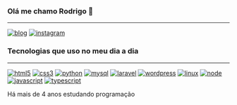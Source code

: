 ### Olá me chamo Rodrigo 👋 
***

[![blog](https://img.shields.io/badge/LinkedIn-0077B5?style=for-the-badge&logo=linkedin&logoColor=white)](https://www.linkedin.com/in/hurtadorodrigo/)
[![instagram](https://img.shields.io/badge/Instagram-E4405F?style=for-the-badge&logo=instagram&logoColor=white)](https://www.instagram.com/rodrigohurtado10/)



### Tecnologias que uso no meu dia a dia
___

[![html5](https://img.shields.io/badge/HTML5-E34F26?style=for-the-badge&logo=html5&logoColor=white)]()
[![css3](https://img.shields.io/badge/CSS3-1572B6?style=for-the-badge&logo=css3&logoColor=white)]()
[![python](https://img.shields.io/badge/Python-14354C?style=for-the-badge&logo=python&logoColor=white)]()
[![mysql](https://img.shields.io/badge/MySQL-005C84?style=for-the-badge&logo=mysql&logoColor=white)]()
[![laravel](https://img.shields.io/badge/Laravel-FF2D20?style=for-the-badge&logo=laravel&logoColor=white)]()
[![wordpress](https://img.shields.io/badge/Wordpress-21759B?style=for-the-badge&logo=wordpress&logoColor=white)]()
[![linux](https://img.shields.io/badge/Linux-FCC624?style=for-the-badge&logo=linux&logoColor=black)]()
[![node](https://img.shields.io/badge/Node.js-43853D?style=for-the-badge&logo=node.js&logoColor=white)]()
[![javascript](https://img.shields.io/badge/JavaScript-F7DF1E?style=for-the-badge&logo=javascript&logoColor=black)]()
[![typescript](https://img.shields.io/badge/TypeScript-007ACC?style=for-the-badge&logo=typescript&logoColor=white)]()

Há mais de 4 anos estudando programação

<!--
**rodrigohurtado99/rodrigohurtado99** is a ✨ _special_ ✨ repository because its `README.md` (this file) appears on your GitHub profile.

Here are some ideas to get you started:

- 🔭 I’m currently working on ...
- 🌱 I’m currently learning ...
- 👯 I’m looking to collaborate on ...
- 🤔 I’m looking for help with ...
- 💬 Ask me about ...
- 📫 How to reach me: ...
- 😄 Pronouns: ...
- ⚡ Fun fact: ...
-->
